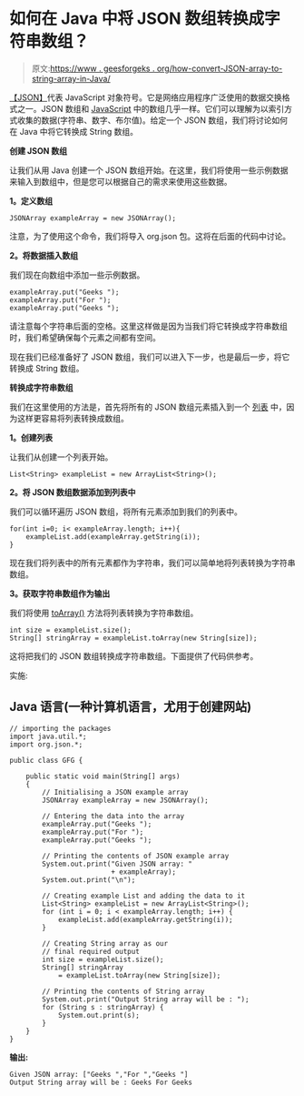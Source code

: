 # 如何在 Java 中将 JSON 数组转换成字符串数组？

> 原文:[https://www . geesforgeks . org/how-convert-JSON-array-to-string-array-in-Java/](https://www.geeksforgeeks.org/how-to-convert-json-array-to-string-array-in-java/)

[<u>【JSON】</u>](https://www.geeksforgeeks.org/javascript-json/)代表 JavaScript 对象符号。它是网络应用程序广泛使用的数据交换格式之一。JSON 数组和 [<u>JavaScript</u>](https://www.geeksforgeeks.org/introduction-to-javascript/) 中的数组几乎一样。它们可以理解为以索引方式收集的数据(字符串、数字、布尔值)。给定一个 JSON 数组，我们将讨论如何在 Java 中将它转换成 String 数组。

**创建 JSON 数组**

让我们从用 Java 创建一个 JSON 数组开始。在这里，我们将使用一些示例数据来输入到数组中，但是您可以根据自己的需求来使用这些数据。

**1。定义数组**

```
JSONArray exampleArray = new JSONArray();
```

注意，为了使用这个命令，我们将导入 org.json 包。这将在后面的代码中讨论。

**2。将数据插入数组**

我们现在向数组中添加一些示例数据。

```
exampleArray.put("Geeks ");
exampleArray.put("For ");
exampleArray.put("Geeks ");
```

请注意每个字符串后面的空格。这里这样做是因为当我们将它转换成字符串数组时，我们希望确保每个元素之间都有空间。

现在我们已经准备好了 JSON 数组，我们可以进入下一步，也是最后一步，将它转换成 String 数组。

**转换成字符串数组**

我们在这里使用的方法是，首先将所有的 JSON 数组元素插入到一个 [<u>列表</u>](https://www.geeksforgeeks.org/list-interface-java-examples/) 中，因为这样更容易将列表转换成数组。

**1。创建列表**

让我们从创建一个列表开始。

```
List<String> exampleList = new ArrayList<String>();
```

**2。将 JSON 数组数据添加到列表中**

我们可以循环遍历 JSON 数组，将所有元素添加到我们的列表中。

```
for(int i=0; i< exampleArray.length; i++){
    exampleList.add(exampleArray.getString(i));
}
```

现在我们将列表中的所有元素都作为字符串，我们可以简单地将列表转换为字符串数组。

**3。获取字符串数组作为输出**

我们将使用 [<u>toArray()</u>](https://www.geeksforgeeks.org/arraylist-toarray-method-in-java-with-examples/) 方法将列表转换为字符串数组。

```
int size = exampleList.size();
String[] stringArray = exampleList.toArray(new String[size]);
```

这将把我们的 JSON 数组转换成字符串数组。下面提供了代码供参考。

实施:

## Java 语言(一种计算机语言，尤用于创建网站)

```
// importing the packages
import java.util.*;
import org.json.*;

public class GFG {

    public static void main(String[] args)
    {
        // Initialising a JSON example array
        JSONArray exampleArray = new JSONArray();

        // Entering the data into the array
        exampleArray.put("Geeks ");
        exampleArray.put("For ");
        exampleArray.put("Geeks ");

        // Printing the contents of JSON example array
        System.out.print("Given JSON array: "
                         + exampleArray);
        System.out.print("\n");

        // Creating example List and adding the data to it
        List<String> exampleList = new ArrayList<String>();
        for (int i = 0; i < exampleArray.length; i++) {
            exampleList.add(exampleArray.getString(i));
        }

        // Creating String array as our
        // final required output
        int size = exampleList.size();
        String[] stringArray
            = exampleList.toArray(new String[size]);

        // Printing the contents of String array
        System.out.print("Output String array will be : ");
        for (String s : stringArray) {
            System.out.print(s);
        }
    }
}
```

**输出:**

```
Given JSON array: ["Geeks ","For ","Geeks "]
Output String array will be : Geeks For Geeks
```